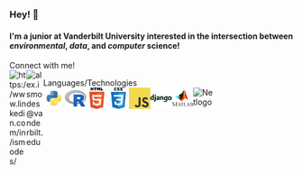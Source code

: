 ### Hey! 👋
#### I'm a junior at Vanderbilt University interested in the intersection between _environmental_, _data_, and _computer_ science!

Connect with me!
<br>
<a href="https://www.linkedin.com/in/ismodes/"><img align="left" alt="https://www.linkedin.com/in/ismodes/" width="30px" src="https://cdn.jsdelivr.net/npm/simple-icons@v3/icons/linkedin.svg" /></a>
<img align="left" alt="alex.ismodes@vanderbilt.edu" width="30px" src="https://cdn.jsdelivr.net/npm/simple-icons@3.3.0/icons/gmail.svg" href="mailto:alex.ismodes@vanderbilt.edu" />


Languages/Technologies
<br>
<img align="left" alt="Python" width="38px" src="https://raw.githubusercontent.com/github/explore/80688e429a7d4ef2fca1e82350fe8e3517d3494d/topics/python/python.png" />
<img align="left" alt="R" width="38px" src="https://raw.githubusercontent.com/github/explore/80688e429a7d4ef2fca1e82350fe8e3517d3494d/topics/r/r.png" />
<img align="left" alt="HTML5" width="38px" src="https://raw.githubusercontent.com/github/explore/80688e429a7d4ef2fca1e82350fe8e3517d3494d/topics/html/html.png" />
<img align="left" alt="CSS3" width="38px" src="https://raw.githubusercontent.com/github/explore/80688e429a7d4ef2fca1e82350fe8e3517d3494d/topics/css/css.png" />
<img align="left" alt="JavaScript" width="38px" src="https://raw.githubusercontent.com/github/explore/80688e429a7d4ef2fca1e82350fe8e3517d3494d/topics/javascript/javascript.png" />
<img align="left" alt="Django" width="38px" src="https://raw.githubusercontent.com/github/explore/80688e429a7d4ef2fca1e82350fe8e3517d3494d/topics/django/django.png" />
<img align="left" alt="MATLAB" width="38px" src="https://raw.githubusercontent.com/github/explore/80688e429a7d4ef2fca1e82350fe8e3517d3494d/topics/matlab/matlab.png" />
<img align="left" alt="Netlogo" width="38px" src="https://ccl.northwestern.edu/netlogo-ccl/netlogo.png" />
